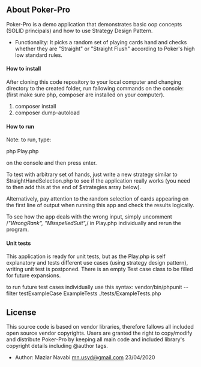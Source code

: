 ## About Poker-Pro

Poker-Pro is a demo application that demonstrates basic oop concepts (SOLID principals) and how to use Strategy Design Pattern.

   - Functionality:  It picks a random set of playing cards hand and checks whether they are "Straight" or "Straight Flush" according to Poker's
   high low standard rules.
 
#### How to install

After cloning this code repository to your local computer and changing directory to the created folder, run fallowing commands on the console:
(first make sure php, composer are installed on your computer).

1. composer install
2. composer dump-autoload


#### How to run
 
Note: to run, type: 

php Play.php 

on the console and then press enter.

  To test with arbitrary set of hands, just write a new strategy similar to StraightHandSelection.php to see if
  the application really works (you need to then add this at the end of $strategies array below).
 
  Alternatively, pay attention to the random selection of cards appearing on the first line of output when running this
  app and check the results logically.
  
  To see how the app deals with the wrong input, simply uncomment /*"WrongRank", "MisspelledSuit",*/ in Play.php individually and rerun 
  the program.
  
#### Unit tests

This application is ready for unit tests, but as the Play.php is self explanatory and tests different use cases 
(using strategy design pattern), writing unit test is postponed. There is an empty Test case class to be filled for
future expansions.

to run future test cases individually use this syntax:
vendor/bin/phpunit --filter testExampleCase ExampleTests ./tests/ExampleTests.php 
 

## License

This source code is based on vendor libraries, therefore fallows all included open source vendor copyrights. Users are granted 
the right to copy/modify and distribute Poker-Pro by keeping all main code and included library's copyright details including  @author tags. 

- Author:
Maziar Navabi  mn.usyd@gmail.com
23/04/2020



